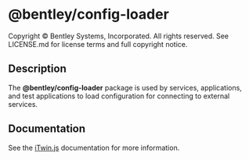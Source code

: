 # @bentley/config-loader

Copyright © Bentley Systems, Incorporated. All rights reserved. See LICENSE.md for license terms and full copyright notice.

## Description

The __@bentley/config-loader__ package is used by services, applications, and test applications to load configuration for connecting to external services.

## Documentation

See the [iTwin.js](https://www.itwinjs.org) documentation for more information.

